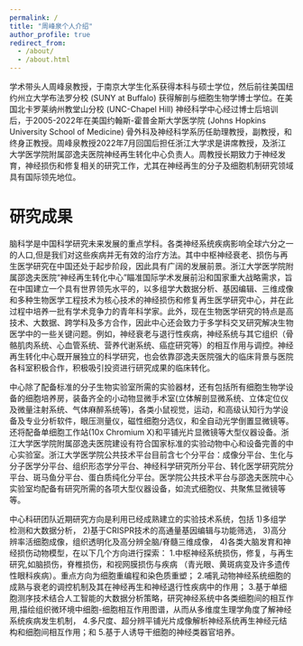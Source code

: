 ```yaml
---
permalink: /
title: "周峰泉个人介绍"
author_profile: true
redirect_from: 
  - /about/
  - /about.html
---
```


学术带头人周峰泉教授，于南京大学生化系获得本科与硕士学位，然后前往美国纽约州立大学布法罗分校 (SUNY at Buffalo) 获得解剖与细胞生物学博士学位。在美国北卡罗莱纳州教堂山分校 (UNC-Chapel Hill) 神经科学中心经过博士后培训后，于2005-2022年在美国约翰斯-霍普金斯大学医学院 (Johns Hopkins University School of Medicine) 骨外科及神经科学系历任助理教授，副教授，和终身正教授。周峰泉教授2022年7月回国后担任浙江大学求是讲席教授，及浙江大学医学院附属邵逸夫医院神经再生转化中心负责人。周教授长期致力于神经发育，神经损伤和修复相关的研究工作，尤其在神经再生的分子及细胞机制研究领域具有国际领先地位。

研究成果
======
脑科学是中国科学研究未来发展的重点学科。各类神经系统疾病影响全球六分之一的人口,但是我们对这些疾病并无有效的治疗方法。其中中枢神经衰老、损伤与再生医学研究在中国还处于起步阶段，因此具有广阔的发展前景。浙江大学医学院附属邵逸夫医院“神经再生转化中心”瞄准国际学术发展前沿和国家重大战略需求，旨在中国建立一个具有世界领先水平的，以多组学大数据分析、基因编辑、三维成像和多种生物医学工程技术为核心技术的神经损伤和修复再生医学研究中心，并在此过程中培养一批有学术竞争力的青年科学家。此外，现在生物医学研究的特点是高技术、大数据、跨学科及多方合作，因此中心还会致力于多学科交叉研究解决生物医学中的一些关键问题。例如，神经衰老与退行性疾病，神经系统与其它组织（骨骼肌肉系统、心血管系统、营养代谢系统、癌症研究等）的相互作用与调控。神经再生转化中心既开展独立的科学研究，也会依靠邵逸夫医院强大的临床背景与医院各科室积极合作，积极吸引投资进行研究成果的临床转化。



中心除了配备标准的分子生物实验室所需的实验器材，还有包括所有细胞生物学设备的细胞培养房，装备齐全的小动物显微手术室(立体解剖显微系统、立体定位仪及微量注射系统、气体麻醉系统等)，各类小鼠视觉，运动，和高级认知行为学设备及专业分析软件，眼压测量仪，磁性细胞分选仪，和全自动光学倒置显微镜等。还将配备单细胞工作站(10x Chromium X)和平铺光片显微镜等大型仪器设备。浙江大学医学院附属邵逸夫医院建设有符合国家标准的实验动物中心和设备完善的中心实验室。浙江大学医学院公共技术平台目前含七个分平台：成像分平台、生化与分子医学分平台、组织形态学分平台、神经科学研究所分平台、转化医学研究院分平台、斑马鱼分平台、蛋白质纯化分平台。医学院公共技术平台与邵逸夫医院中心实验室均配备有研究所需的各项大型仪器设备，如流式细胞仪、共聚焦显微镜等等。

中心科研团队近期研究方向是利用已经成熟建立的实验技术系统，包括
1)多组学检测和大数据分析，
2)基于CRISPR技术的高通量基因编辑与功能筛选，
3)高分辨率活细胞成像，组织透明化及高分辨全脑/脊髓三维成像，
4)各类大脑发育和神经损伤动物模型，在以下几个方向进行探索：
  1.中枢神经系统损伤，修复，与再生研究,如脑损伤，脊椎损伤，和视网膜损伤与疾病 （青光眼、黄斑病变及许多遗传性眼科疾病）。重点方向为细胞重编程和染色质重塑；
  2.哺乳动物神经系统细胞的成熟与衰老的调控机制及其在神经再生和神经退行性疾病中的作用；
  3.基于单细胞测序技术结合人工智能的大数据分析策略，研究神经系统中各类细胞间的相互作用,描绘组织微环境中细胞-细胞相互作用图谱，从而从多维度生理学角度了解神经系统疾病发生机制，
  4.多尺度、超分辨平铺光片成像解析神经系统再生神经元结构和细胞间相互作用；和
  5.基于人诱导干细胞的神经类器官培养。
